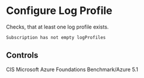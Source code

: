 # Configure Log Profile

Checks, that at least one log profile exists.

```ccl
Subscription has not empty logProfiles
```

## Controls

CIS Microsoft Azure Foundations Benchmark/Azure 5.1
